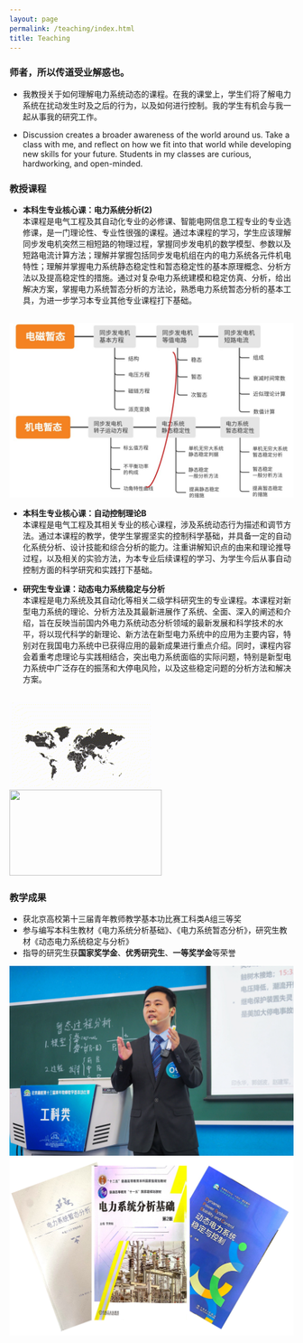 ```yaml
---
layout: page
permalink: /teaching/index.html
title: Teaching
---
```


### 师者，所以传道受业解惑也。
- 我教授关于如何理解电力系统动态的课程。在我的课堂上，学生们将了解电力系统在扰动发生时及之后的行为，以及如何进行控制。我的学生有机会与我一起从事我的研究工作。

- Discussion creates a broader awareness of the world around us. Take a class with me, and reflect on how we fit into that world while developing new skills for your future. Students in my classes are curious, hardworking, and open-minded. 


### 教授课程

- **本科生专业核心课：电力系统分析(2)**
<br>本课程是电气工程及其自动化专业的必修课、智能电网信息工程专业的专业选修课，是一门理论性、专业性很强的课程。通过本课程的学习，学生应该理解同步发电机突然三相短路的物理过程，掌握同步发电机的数学模型、参数以及短路电流计算方法；理解并掌握包括同步发电机组在内的电力系统各元件机电特性；理解并掌握电力系统静态稳定性和暂态稳定性的基本原理概念、分析方法以及提高稳定性的措施。通过对复杂电力系统建模和稳定仿真、分析，给出解决方案，掌握电力系统暂态分析的方法论，熟悉电力系统暂态分析的基本工具，为进一步学习本专业其他专业课程打下基础。
<br>
<div class="second">
<img src="/images/df2.jpg">
</div>

- **本科生专业核心课：自动控制理论B**
<br>本课程是电气工程及其相关专业的核心课程，涉及系统动态行为描述和调节方法。通过本课程的教学，使学生掌握坚实的控制科学基础，并具备一定的自动化系统分析、设计技能和综合分析的能力。注重讲解知识点的由来和理论推导过程，以及相关的实验方法，为本专业后续课程的学习、为学生今后从事自动控制方面的科学研究和实践打下基础。

- **研究生专业课：动态电力系统稳定与分析**
<br>本课程是电力系统及其自动化等相关二级学科研究生的专业课程。本课程对新型电力系统的理论、分析方法及其最新进展作了系统、全面、深入的阐述和介绍，旨在反映当前国内外电力系统动态分析领域的最新发展和科学技术的水平，将以现代科学的新理论、新方法在新型电力系统中的应用为主要内容，特别对在我国电力系统中已获得应用的最新成果进行重点介绍。同时，课程内容会着重考虑理论与实践相结合，突出电力系统面临的实际问题，特别是新型电力系统中广泛存在的振荡和大停电风险，以及这些稳定问题的分析方法和解决方案。
<br>
<div class="second">
<img src="/images/oscillation.gif" width="252" height="152">
<img src="/images/outage.gif" width="270" height="152">
</div>


### 教学成果
- 获北京高校第十三届青年教师教学基本功比赛工科类A组三等奖<br>
- 参与编写本科生教材《电力系统分析基础》、《电力系统暂态分析》，研究生教材《动态电力系统稳定与分析》<br>
- 指导的研究生获**国家奖学金**、**优秀研究生**、**一等奖学金**等荣誉<br>

<div class="second">
<img src="/images/speech1.JPG">
<img src="/images/books.png">
</div>
